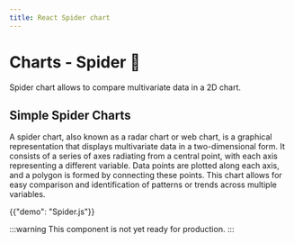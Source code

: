 ```yaml
---
title: React Spider chart
---
```


# Charts - Spider 🚧

<p class="description">Spider chart allows to compare multivariate data in a 2D chart.</p>

## Simple Spider Charts

A spider chart, also known as a radar chart or web chart, is a graphical representation that displays multivariate data in a two-dimensional form. It consists of a series of axes radiating from a central point, with each axis representing a different variable. Data points are plotted along each axis, and a polygon is formed by connecting these points. This chart allows for easy comparison and identification of patterns or trends across multiple variables.

{{"demo": "Spider.js"}}

:::warning
This component is not yet ready for production.
:::
